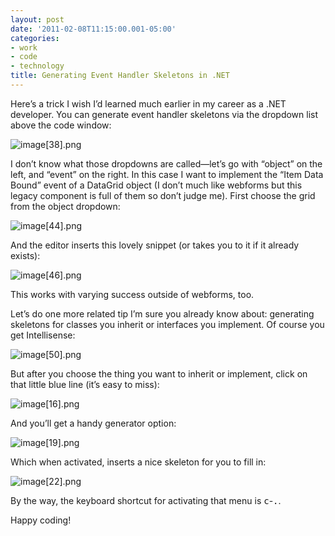 ```yaml
---
layout: post
date: '2011-02-08T11:15:00.001-05:00'
categories:
- work
- code
- technology
title: Generating Event Handler Skeletons in .NET
---
```



Here’s a trick I wish I’d learned much earlier in my career as a .NET developer. You can generate event handler skeletons via the dropdown list above the code window:

![image[38].png](/assets/2011/image[38].png)

I don’t know what those dropdowns are called—let’s go with “object” on the left, and “event” on the right. In this case I want to implement the “Item Data Bound” event of a DataGrid object (I don’t much like webforms but this legacy component is full of them so don’t judge me). First choose the grid from the object dropdown:

![image[44].png](/assets/2011/image[44].png)

And the editor inserts this lovely snippet (or takes you to it if it already exists):

![image[46].png](/assets/2011/image[46].png)

This works with varying success outside of webforms, too.

Let’s do one more related tip I’m sure you already know about: generating skeletons for classes you inherit or interfaces you implement. Of course you get Intellisense:  

![image[50].png](/assets/2011/image[50].png)

But after you choose the thing you want to inherit or implement, click on that little blue line (it’s easy to miss):  

![image[16].png](/assets/2011/image[16].png)

And you’ll get a handy generator option:  

![image[19].png](/assets/2011/image[19].png)

Which when activated, inserts a nice skeleton for you to fill in:  

![image[22].png](/assets/2011/image[22].png)

By the way, the keyboard shortcut for activating that menu is <kbd>c</kbd>-<kbd>.</kbd>.

Happy coding!